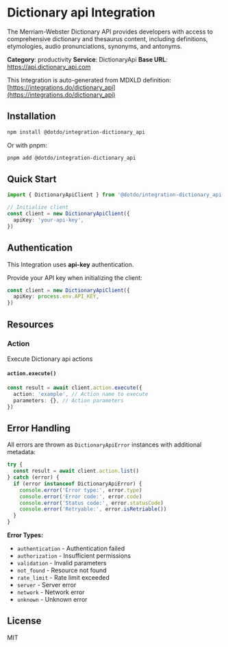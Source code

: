 # Dictionary api Integration

The Merriam-Webster Dictionary API provides developers with access to comprehensive dictionary and thesaurus content, including definitions, etymologies, audio pronunciations, synonyms, and antonyms.

**Category**: productivity
**Service**: DictionaryApi
**Base URL**: https://api.dictionary_api.com

This Integration is auto-generated from MDXLD definition: [https://integrations.do/dictionary_api](https://integrations.do/dictionary_api)

## Installation

```bash
npm install @dotdo/integration-dictionary_api
```

Or with pnpm:

```bash
pnpm add @dotdo/integration-dictionary_api
```

## Quick Start

```typescript
import { DictionaryApiClient } from '@dotdo/integration-dictionary_api'

// Initialize client
const client = new DictionaryApiClient({
  apiKey: 'your-api-key',
})
```

## Authentication

This Integration uses **api-key** authentication.

Provide your API key when initializing the client:

```typescript
const client = new DictionaryApiClient({
  apiKey: process.env.API_KEY,
})
```

## Resources

### Action

Execute Dictionary api actions

#### `action.execute()`

```typescript
const result = await client.action.execute({
  action: 'example', // Action name to execute
  parameters: {}, // Action parameters
})
```

## Error Handling

All errors are thrown as `DictionaryApiError` instances with additional metadata:

```typescript
try {
  const result = await client.action.list()
} catch (error) {
  if (error instanceof DictionaryApiError) {
    console.error('Error type:', error.type)
    console.error('Error code:', error.code)
    console.error('Status code:', error.statusCode)
    console.error('Retryable:', error.isRetriable())
  }
}
```

**Error Types:**

- `authentication` - Authentication failed
- `authorization` - Insufficient permissions
- `validation` - Invalid parameters
- `not_found` - Resource not found
- `rate_limit` - Rate limit exceeded
- `server` - Server error
- `network` - Network error
- `unknown` - Unknown error

## License

MIT
